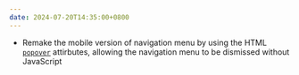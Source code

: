 ```yaml
---
date: 2024-07-20T14:35:00+0800
---
```


* Remake the mobile version of navigation menu by using the HTML [`popover`](https://developer.mozilla.org/en-US/docs/Web/HTML/Global_attributes/popover) attirbutes, allowing the navigation menu to be dismissed without JavaScript